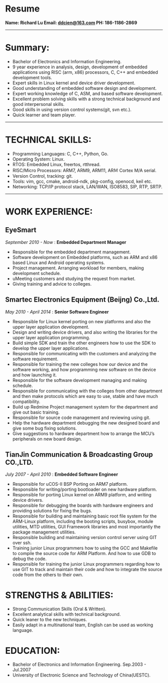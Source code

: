 # Resume


**Name:  Richard Lu
Email: <ddcien@163.com>
PH:    186-1186-2869**

---

# Summary:

* Bachelor of Electronics and Information Engineering.
* 9 year experience in analysis, design, development of embedded applications using RISC (arm, x86) processors, C, C++ and embedded development tools.
* Expert skills in Linux kernel and device driver development.
* Good understanding of embedded software design and development.
* Expert working knowledge of C, ASM, and based software development.
* Excellent problem solving skills with a strong technical background and good interpersonal skills.
* Good skills in using version control systems(git, svn etc.).
* Quick learner and team player.
 
---

# TECHNICAL SKILLS:
* Programming Languages: C, C++, Python, Go.
* Operating System: Linux.
* RTOS: Embedded Linux, freertos, rtthread.
* RISC/Micro Processors: ARM7, ARM9, ARM11, ARＭ Cortex M/A serial.
* Version Control, tracking: git.
* Tools: vim, gcc, cmake, android-ndk, pkg-config, openocd, keil etc.
* Networking: TCP/IP protocol stack, LAN/WAN, ISO8583, SIP, RTP, SRTP.

---
 
# WORK EXPERIENCE:
## EyeSmart
*September 2010 - Now* :
**Embedded Department Manager**

* Responsible for the embedded department management.
* Software development on Embedded platforms, such as ARM and x86 based Linux and Android operating systems.
* Project management. Arranging workload for members, making development schedule.
* uMeeting customers and studying the request from market.
* Giving training and advice to colleges.
 
## Smartec Electronics Equipment (Beijng) Co.,Ltd. 
*May 2010 - April 2014*	:
**Senior Software Engineer**

* Responsible for Linux kernel porting on new platforms and also the upper layer application development.
* Design and writing device drivers, and also writing the libraries for the upper layer application programming.
* Build simple SDK and train the other engineers how to use the SDK to develop the upper layer applications.
* Responsible for communicating with the customers and analyzing the software requirement.
* Responsible for training the new colleges how our device and the software working, and how programming new software on the device and how launching it.
* Responsible for the software development managing and making schedule.
* Responsible for communicating with the colleges from other department and then make protocols which are easy to use, stable and have much compatibility.
* Build up Redmine Project management system for the department and give out basic training.
* Responsible for source code management and reviewing using git.
* Help the hardware department debugging the new designed board and give some bug fixing solutions.
* Give suggestions to hardware department how to arrange the MCU’s peripherals on new board design.

## TianJin Communication & Broadcasting Group CO.,LTD. 
*July 2007 - April 2010* :
**Embedded Software Engineer**

* Responsible for uCOS-II BSP Porting on ARM7 platform.
* Responsible for writing/porting bootloader on new hardware platform.
* Responsible for porting Linux kernel on ARM9 platform, and writing device drivers.
* Responsible for debugging the boards with hardware engineers and providing solutions for fixing the bugs.
* Responsible for building and maintaining basic root file system for the ARM-Linux platform, including the booting scripts, busybox, module utilities, MTD utilities, GUI Framework libraries and most importantly the package management utilities.
* Responsible building and maintaining version control server using GIT over ssh.
* Training junior Linux programmers how to using the GCC and Makefile to compile the source code for ARM Platform. And how to use GDB to debug the code.
* Responsible for training the junior Linux programmers regarding how to use GIT to track and maintain their code and how to integrate the source code from the others to their own.
 
# STRENGTHS & ABILITIES:
* Strong Communication Skills (Oral & Written).
* Excellent analytical skills with technical background.
* Quick leaner to the new techniques.
* Easily adapt in a multinational team, English can be used as working language.
 
 
# EDUCATION:
* Bachelor of Electronics and Information Engineering.  Sep.2003 - Jul.2007
* University of Electronic Science and Technology of China(UESTC).
